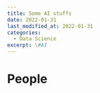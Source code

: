 ```yaml
---
title: Some AI stuffs
date: 2022-01-31
last_modified_at: 2022-01-31
categories:
  - Data Science
excerpt: \#AI
---
```


# People

